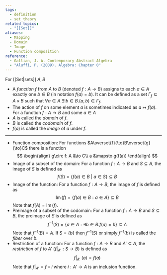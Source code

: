 ```yaml
---
tags:
  - definition
  - set_theory
related topics:
  - "[[Set]]"
aliases:
  - Mapping
  - Domain
  - Image
  - Function composition
reference:
  - Gallian, J. A. Contemporary Abstract Algebra
  - "Aluffi, P. (2009). Algebra: Chapter 0"
---
```

For [[Set|sets]] $A,B$
- A _function_ $f$ from $A$ to $B$ (denoted $f:A\to B$) assigns to each $a\in A$ exactly one $b\in B$ (in notation $f(a)=b$). It can be defined as a set $\Gamma_f \subseteq A\times B$ such that $\forall a\in A. \exists! b\in B. (a,b)\in \Gamma_f$.
- The action of $f$ on some element $a$ is sometimes indicated as $a\mapsto f(a)$.
For a function $f:A\to B$ and some $a\in A$
- $A$ is called the _domain_ of $f$.
- $B$ is called the _codomain_ of $f$.
- $f(a)$ is called the _image_ of $a$ under $f$.
---
- Function composition:
	For functions $A\overset{f}{\to}B\overset{g}{\to}C$ there is a function$$
	\begin{align}
		g\circ f: A &\to C\\
		a &\mapsto g(f(a))
	\end{align}
	$$
- Image of a subset of the domain:
	For a function $f:A\to B$ and $S\subseteq A$, the image of $S$ is defined as$$
		f(S) =\{f(a)\in B\ |\ a\in S\}\subseteq B
	$$
- Image of the function:
	For a function $f:A\to B$, the image of $f$ is defined as$$
		\operatorname{Im}(f) = \{f(a)\in B: a\in A\}\subseteq B
	$$Note that $f(A)=\operatorname{Im}(f)$.
- Preimage of a subset of the codomain:
	For a function $f:A\to B$ and $S\subseteq B$, the preimage of $S$ is defined as$$
		f^{-1}(S) = \{a\in A: \exists b\in B. f(a)=b\}\subseteq A
	$$Note that $f^{-1}(B)=A$. If $S=\{b\}$ then $f^{-1}(S)$ or simply $f^{-1}(b)$ is called the _fiber_ over $b$.
- Restriction of a function:
	For a function $f:A\to B$ and $A'\subseteq A$, the _restriction_ of $f$ to $A'$ ($f|_{A'}: S \to B$) is defined as$$
		f|_{A'}\ (a) = f(a)
	$$Note that $f|_{A'}=f\circ i$ where $i: A'\to A$ is an inclusion function.